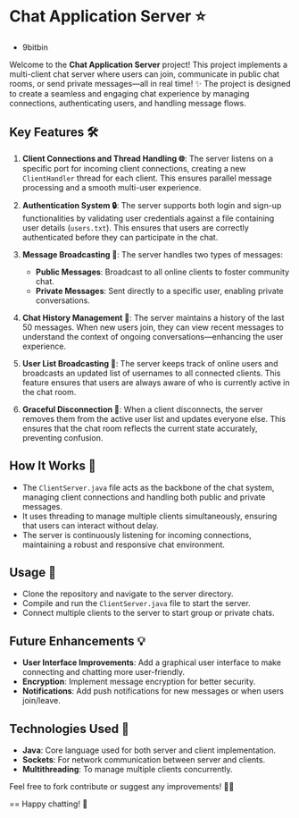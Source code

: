 # Chat Application Server ⭐

- 9bitbin


Welcome to the **Chat Application Server** project! This project implements a multi-client chat server where users can join, communicate in public chat rooms, or send private messages—all in real time! ✨ The project is designed to create a seamless and engaging chat experience by managing connections, authenticating users, and handling message flows.

## Key Features 🛠️

1. **Client Connections and Thread Handling 🌐**: The server listens on a specific port for incoming client connections, creating a new `ClientHandler` thread for each client. This ensures parallel message processing and a smooth multi-user experience.

2. **Authentication System 🔒**: The server supports both login and sign-up functionalities by validating user credentials against a file containing user details (`users.txt`). This ensures that users are correctly authenticated before they can participate in the chat.

3. **Message Broadcasting 📢**: The server handles two types of messages:
   - **Public Messages**: Broadcast to all online clients to foster community chat.
   - **Private Messages**: Sent directly to a specific user, enabling private conversations.

4. **Chat History Management 📃**: The server maintains a history of the last 50 messages. When new users join, they can view recent messages to understand the context of ongoing conversations—enhancing the user experience.

5. **User List Broadcasting 📜**: The server keeps track of online users and broadcasts an updated list of usernames to all connected clients. This feature ensures that users are always aware of who is currently active in the chat room.

6. **Graceful Disconnection 🔄**: When a client disconnects, the server removes them from the active user list and updates everyone else. This ensures that the chat room reflects the current state accurately, preventing confusion.

## How It Works 🌟
- The `ClientServer.java` file acts as the backbone of the chat system, managing client connections and handling both public and private messages.
- It uses threading to manage multiple clients simultaneously, ensuring that users can interact without delay.
- The server is continuously listening for incoming connections, maintaining a robust and responsive chat environment.

## Usage 📝
- Clone the repository and navigate to the server directory.
- Compile and run the `ClientServer.java` file to start the server.
- Connect multiple clients to the server to start group or private chats.

## Future Enhancements 💡
- **User Interface Improvements**: Add a graphical user interface to make connecting and chatting more user-friendly.
- **Encryption**: Implement message encryption for better security.
- **Notifications**: Add push notifications for new messages or when users join/leave.

## Technologies Used 🧠
- **Java**: Core language used for both server and client implementation.
- **Sockets**: For network communication between server and clients.
- **Multithreading**: To manage multiple clients concurrently.

Feel free to fork contribute or suggest any improvements! 🚀✨

==
Happy chatting! 💬
